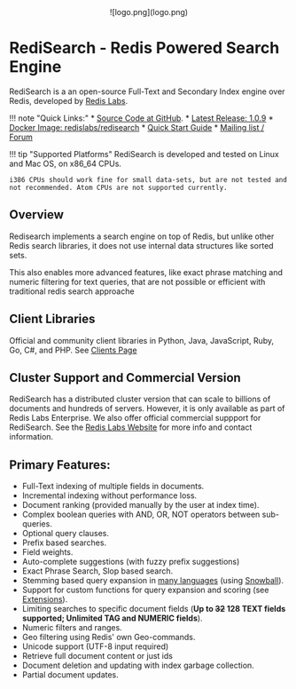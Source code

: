 <center>![logo.png](logo.png)</center>

# RediSearch - Redis Powered Search Engine

RediSearch is a an open-source Full-Text and Secondary Index engine over Redis, developed by [Redis Labs](http://redislabs.com). 

!!! note "Quick Links:"
    * [Source Code at GitHub](https://github.com/RedisLabsModules/RediSearch).
    * [Latest Release: 1.0.9](https://github.com/RedisLabsModules/RediSearch/releases)
    * [Docker Image: redislabs/redisearch](https://hub.docker.com/r/redislabs/redisearch/)
    * [Quick Start Guide](/Quick_Start)
    * [Mailing list / Forum](https://groups.google.com/forum/#!forum/redisearch)

!!! tip "Supported Platforms"
    RediSearch is developed and tested on Linux and Mac OS, on x86_64 CPUs.

    i386 CPUs should work fine for small data-sets, but are not tested and not recommended. Atom CPUs are not supported currently. 

## Overview

Redisearch implements a search engine on top of Redis, but unlike other Redis 
search libraries, it does not use internal data structures like sorted sets.

This also enables more advanced features, like exact phrase matching and numeric filtering for text queries, 
that are not possible or efficient with traditional redis search approache

## Client Libraries

Official and community client libraries in Python, Java, JavaScript, Ruby, Go, C#, and PHP. 
See [Clients Page](/Clients)

## Cluster Support and Commercial Version

RediSearch has a distributed cluster version that can scale to billions of documents and hundreds of servers. However, it is only available as part of Redis Labs Enterprise. We also offer official commercial suppport for RediSearch. See the [Redis Labs Website](https://redislabs.com/modules/redisearch/) for more info and contact information. 

## Primary Features:

* Full-Text indexing of multiple fields in documents.
* Incremental indexing without performance loss.
* Document ranking (provided manually by the user at index time).
* Complex boolean queries with AND, OR, NOT operators between sub-queries.
* Optional query clauses.
* Prefix based searches.
* Field weights.
* Auto-complete suggestions (with fuzzy prefix suggestions)
* Exact Phrase Search, Slop based search.
* Stemming based query expansion in [many languages](/Stemming/) (using [Snowball](http://snowballstem.org/)).
* Support for custom functions for query expansion and scoring (see [Extensions](/Extensions)).
* Limiting searches to specific document fields (**Up to ~~32~~ 128 TEXT fields supported; Unlimited TAG and NUMERIC fields**).
* Numeric filters and ranges.
* Geo filtering using Redis' own Geo-commands. 
* Unicode support (UTF-8 input required)
* Retrieve full document content or just ids
* Document deletion and updating with index garbage collection.
* Partial document updates.


